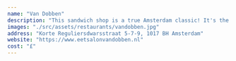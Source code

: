 ```yaml
---
name: "Van Dobben"
description: "This sandwich shop is a true Amsterdam classic! It's the best place to get a kroket, but they also have delicious sandwiches with different meats."
images: "./src/assets/restaurants/vandobben.jpg"
address: "Korte Reguliersdwarsstraat 5-7-9, 1017 BH Amsterdam"
website: "https://www.eetsalonvandobben.nl"
cost: "£"
---
```

